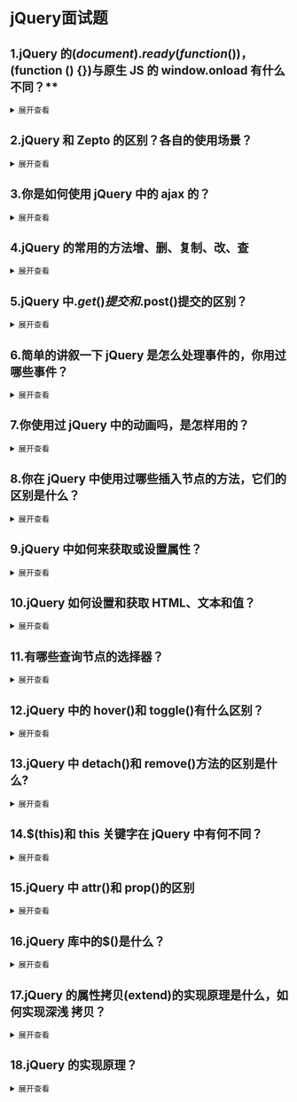 # jQuery面试题

## 1.**jQuery 的$(document).ready(function () {})，$(function ()** {})与原生 JS 的 window.onload 有什么不同？**

<details>
<summary>展开查看</summary>
<pre>1.执行时间
window.onload 必须等到页面内包括图片、音频、视频在内的所有元素加载完毕后才能执行
$(document).ready()是 DOM 结构绘制完毕后就执行，而无需对图像或外部资源加载的等待，从
而执行起来更快
2.编写个数不同
window.onload 不能同时编写多个，如果有多个 window.onload 方法，只会执行一个
$(document).ready()可以同时编写多个，并且都可以得到执行
3.简化写法
window.onload 没有简化写法
$(document).ready(function(){})可以简写成$(function(){})</pre>    
</details>

## 2.**jQuery 和 Zepto 的区别？各自的使用场景？**

<details>
<summary>展开查看</summary>
<pre>1、同： 1）Zepto 最初是为移动端开发的库，是 jQuery 的轻量级替代品，因为它的 API 和 jQuery 相似，
而文件更小
2）Zepto 最大的优势是它的文件大小，只有 8k 多，是目前功能完备的库中最小的一个，尽
管不大，Zepto 所提供的工具足以满足开发程序的需要
3）大多数在 jQuery 中常用的 API 和方法 Zepto 都有
4）因为 Zepto 的 API 大部分都能和 jQuery 兼容，所以用起来极其容易，如果熟悉 jQuery，
就能很容易掌握 Zepto。 2、异： 1）Zepto 更轻量级
2）Zepto 是 jQuery 的精简，针对移动端去除了大量 jQuery 的兼容代码
3）针对移动端程序，Zepto 有一些基本的触摸事件可以用来做触摸屏交互（tap 事件、swipe 事
件），Zepto 是不支持 IE 浏览器的。
4）DOM 操作的区别：添加 id 时 jQuery 不会生效而 Zepto 会生效
5）事件触发的区别：使用 jQuery 时 load 事件的处理函数不会执行；使用 zepto 时 load 事件的
处理函数会执行
6）事件委托的区别：zepto 中，选择器上所有的委托事件都依次放入到一个队列中，而在 jQuery
中则委托成独立的多个事件
7）width() 与 height()的区别：zepto 由盒模型（box-sizing）决定，用.width()返回赋值的
width，用.css(‘width’)返回 border 等的结果；jQuery 会忽略盒模型，始终返回内容区域的
宽/高（不包含 padding、border） 8）offset()的区别：zepto 返回{top,left,width,height}; jQuery 返回{width,height}。zepto
无法获取隐藏元素宽高，jQuery 可以
9）zepto 中没有为原型定义 extend 方法而 jQuery 有
10）zepto 的 each 方法只能遍历数组，不能遍历 JSON 对象</pre>    
</details>

## 3.**你是如何使用 jQuery 中的 ajax 的？**

<details>
<summary>展开查看</summary>
<pre>1、$.ajax，这个是 jQuery 对 ajax 封装的最基础函数，通过使用这个函数可以完成异步通讯的
所有功能。也就是说什么情况下我们都可以通过此方法进行异步刷新的操作。但是它的参数较多，
有的时候可能会麻烦一些。看一下常用的参数：
var configObj = {
method //数据的提交方式：get 和 post
url //数据的提交路劲
async //是否支持异步刷新，默认是 true
data //需要提交的数据
dataType //服务器返回数据的类型，例如 xml,String,Json 等
success //请求成功后的回调函数
error //请求失败后的回调函数
}
$.ajax(configObj);//通过$.ajax 函数进行调用。
2、$.post，这个函数其实就是对$.ajax 进行了更进一步的封装，减少了参数，简化了操作，但
是运用的范围更小了。$.post 简化了数据提交方式，只能采用 POST 方式提交。只能是异步访问
服务器，不能同步访问，不能进行错误处理。在满足这些情况下，我们可以使用这个函数来方便
我们的编程，它的主要几个参数，像 method，async 等进行了默认设置，我们不可以改变的。
url:发送请求地址。
data:待发送 Key/value 参数。
callback:发送成功时回调函数。
type:返回内容格式，xml, html, script, json, text,_default。 3、$.get，和$.post 一样，这个函数是对 get 方法的提交数据进行封装，只能使用在 get 提交
数据解决异步刷新的方式上，使用方式和$.post 差不多。
4， $.getJSON，这个是进一步的封装，也就是对返回数据类型为 Json 进行操作。里边就三个参
数，需要我们设置，非常简单：url,[data],[callback]</pre>    
</details>

## 4.**jQuery 的常用的方法增、删、复制、改、查**

<details>
<summary>展开查看</summary>
<pre>1、插入
append(content) ：将 content 内容插入到匹配元素内容的最后
prepend(content) ：将 content 内容插入到匹配元素内容的最前
2、删除
empty()将内容清空标签还在
remove()指定的标签和内容都移除
3、复制
clone( [true] )
参数说明：有 true：克隆元素和元素绑定的事件，没有 true：只克隆元素
4、替换
replaceWith()
5、查找
eq(index)：查找指定下标的元素下标从 0 开始
filter(expr)：过滤匹配的 class 选择器，其实就是缩小范围查找
not(expr)：排除匹配指定选择器之外的元素
next([expr])：查找指定元素下一个元素
prev([expr])：查找指定元素的上一个元素
parent([expr])：查找当前元素的父元素</pre>    
</details>

## 5.**jQuery 中$.get()提交和$.post()提交的区别？**

<details>
<summary>展开查看</summary>
<pre>相同点：都是异步请求的方式来获取服务端的数据；
异同点：1、请求方式不同：$.get() 方法使用 GET 方法来进行异步请求的。$.post() 方法使
用 POST 方法来进行异步请求的。
2、参数传递方式不同：get 请求会将参数跟在 URL 后进行传递，而 POST 请求则是作为 HTTP 消
息的实体内容发送给 Web 服务器的，这种传递是对用户不可见的。
3、数据传输大小不同：get 方式传输的数据大小不能超过 2KB 而 POST 要大的多
4、安全问题：GET 方式请求的数据会被浏览器缓存起来，因此有安全问题</pre>    
</details>

## 6.**简单的讲叙一下 jQuery 是怎么处理事件的，你用过哪些事件？**

<details>
<summary>展开查看</summary>
<pre>首先去加载文档，在页面加载完毕后，浏览器会通过 javascript 为 DOM 元素添加事件
jQuery 中的常用事件
.click()鼠标单击触发 du 事件
.dblclick()双击触发
.mousedown()/up()鼠标按下/弹起触发事件
.mousemove()，鼠标移动事件；.mouseover()/out()，鼠标移入/移出触发事件
.mouseenter()/leave()鼠标进入/离开触发事件
.hover(func1,func2)，鼠标移入调用 func1 函数，移出调用 func2 函数
.focusin()，鼠标聚焦到该元素时触发事件
.focusout()，鼠标失去焦点时触发事件
. focus()/.blur()鼠标聚焦/失去焦点触发事件（不支持冒泡）
.change()，表单元素发生改变时触发事件
.select()，文本元素被选中时触发事件
.submit()，表单提交动作触发
.keydown()/up()，键盘按键按下/弹起触发
.on()，多事件的绑定</pre>    
</details>

## 7.**你使用过 jQuery 中的动画吗，是怎样用的？**

<details>
<summary>展开查看</summary>
<pre>使用过。
1）hide()和 show()同时修改多个样式属性，像高度，宽度，不透明度；
2）fadeIn()和 fadeOut()fadeTo()只改变不透明度
3）slideUp()和 slideDown()slideToggle()只改变高度；
4）animate()属于自定义动画的方法.</pre>    
</details>

## 8.**你在 jQuery 中使用过哪些插入节点的方法，它们的区别是什么？**

<details>
<summary>展开查看</summary>
<pre>append(),
appendTo(),
prepend(),
prependTo(),
after(),
insertAfter()，
before(),
insertBefore()大致可以分为内部追加和外部追加
append()表示向每个元素内部追加内容
appendTo()将所有匹配的元素追加到指定的元素中
prepend()：向每个匹配的元素内部前置添加内容
prependTo()：将所有匹配的元素前置到指定的元素中
after()：在每个匹配元素之后插入内容
insertAfter()：将所有配的元素插入到指定元素的后面</pre>    
</details>

## 9.**jQuery 中如何来获取或设置属性？**

<details>
<summary>展开查看</summary>
<pre>jQuery 中可以用 attr()方法来获取和设置元素属性，removeAttr()方法来删除元素属性</pre>    
</details>

## 10.**jQuery 如何设置和获取 HTML、文本和值？**

<details>
<summary>展开查看</summary>
<pre>1、html()方法：如果想更改或者是设置 HTML 的内容，我们可以使用 html()方法，首先我们先
使用这个方法获取元素里面的内容 var html=$("p").html()。如果需要设置某元素的 HTML 代
码，那么我们就可以使用此方法加上一个参数。此方法只能应用于 XHTML 中，不能用于 xml。 2、text()方法，去设置某个元素中的文本内容，代码是 var text=$("p").text();如果想设置
文本同样需要给它传一个参数。
3、val()方法，可以用来设置和获取元素的值，它不仅仅可以设置元素，同时也能获取元素，另
外，它能是下拉列表框，多选框，和单选框相应的选项被选中，在表单操作中会经常用到。</pre>    
</details>

## 11.**有哪些查询节点的选择器？**

<details>
<summary>展开查看</summary>
<pre>:first 查询第一个
:last 查询最后一个
:odd 查询奇数但是索引从 0 开始
:even 查询偶数
:eq(index)查询相等的
:gt(index)查询大于 index 的
:lt 查询小于 index:header 选取所有的标题等</pre>    
</details>

## 12.**jQuery 中的 hover()和 toggle()有什么区别？**

<details>
<summary>展开查看</summary>
<pre>1、hover()和 toggle()都是 jQuery 中两个合成事件
hover(fn1,fn2)：一个模仿悬停事件的方法。当鼠标移动到一个匹配的元素上面时，会触发指定
的第一个函数。当鼠标移出这个元素时，会触发指定的第二个函数
2、toggle(evenFn,oddFn):每次点击时切换要调用的函数。如果点击了一个匹配的元素，则触发
指定的第一个函数，当再次点击同一元素时，则触发指定的第二个函数。随后的每次点击都重复
对这两个函数的轮番调用</pre>    
</details>

## 13.**jQuery 中 detach()和 remove()方法的区别是什么?**

<details>
<summary>展开查看</summary>
<pre>detach()和 remove()作用相同，即移除被选元素，包括所有文本和子节点
不同之处在于 detach():移除被选元素，包括所有文本和子节点。会保留所有绑定的事件、附加的数据
remove():移除被选元素，包括所有文本和子节点。绑定的事件、附加的数据等都会被移除</pre>    
</details>

## 14.**$(this)和 this 关键字在 jQuery 中有何不同？**

<details>
<summary>展开查看</summary>
<pre>$(this)返回一个 jQuery 对象，你可以对它调用多个 jQuery 方法，比如用 text()获取文本，用
val()获取值等等。
而 this 代表当前元素，它是 JavaScript 关键词中的一个，表示上下文中的当前 DOM 元素。你不
能对它调用 jQuery 方法，直到它被$()函数包裹，例如$(this)</pre>    
</details>

## 15.**jQuery 中 attr()和 prop()的区别**

<details>
<summary>展开查看</summary>
<pre>1、对于 HTML 元素本身就带有的固有属性，或者说 W3C 标准里就包含有这些属性，更直观的说法
就是，编辑器里面可以智能提示出来的一些属性，如：src、href、value、class、name、id 等。
在处理时，使用 prop()方法。
2、对于 HTML 元素我们自定义的 DOM 属性，即元素本身是没有这个属性的，如：data-*。在处理
时，使用 attr()方法。
&lt;a href="#" id="link1" class="btn" action="delete">删除&lt;/a&gt;
这个例子里的&lt;agt;元素的 dom 属性值有"id、href、class 和 action"，很明显，前三个是固有属
性，而后面一个 action 属性是我们自己定义上去的
&lt;a&gt;元素本身是没有属性的。这种就是自定义的 dom 属性。处理这些属性时，建议使用 attr 方
法，使用 prop 方法对自定义属性取值和设置属性值时，都会返回 undefined 值。
像 checkbox，radio 和 select 这样的元素，选中属性对应“checked”和"selected"，这些也属
于固有属性，因此需要使用 prop 方法去操作才能获取正确答案</pre>    
</details>

## 16.**jQuery 库中的$()是什么？**

<details>
<summary>展开查看</summary>
<pre>$()函数是 jQuery()函数的别称，$()函数用于将任何对象包裹成 jQuery 对象，然后被允许调用
定义在 jQuery 对象上的多个不同方法。甚至可以将一个选择器字符串传入$()函数，它会返回一
个包含所有匹配的 DOM 元素数组的 jQuery 对象</pre>    
</details>

## 17.**jQuery 的属性拷贝(extend)的实现原理是什么，如何实现深浅** 拷贝？

<details>
<summary>展开查看</summary>
<pre>深拷贝，深拷贝代码把 extend 函数的第一个参数设置为 true：（对原始对象属性所引用的对象
进行递归拷贝）
var newObject = $.extend(true, {},oldObject);
浅拷贝，浅拷贝代码 extend 函数里不传入第一个参数，默认为 false（只复制一份原始对象的
引用）
var newObject = $.extend({}, oldObject);</pre>    
</details>

## 18.**jQuery 的实现原理？**

<details>
<summary>展开查看</summary>
<pre>1、为了防止全局变量污染，把 jQuery 的代码写在一个自调用函数中
2、咱们平常使用的$实际上 jQuery 对外暴露的一个工厂函数
3、而构造函数在 jQuery 的内部叫 init，并且这个构造函数还被添加到了 jQuery 的原型中。当
我们调用工厂函数的时候返回的其实是一个构造函数的实例
4、jQuery 为了让第三方能够对其功能进行扩展，所以把工厂函数的原型与构造函数的原型保持
了一致。这样子对外暴露工厂函数，即可对原型进行扩展</pre>    
</details>

